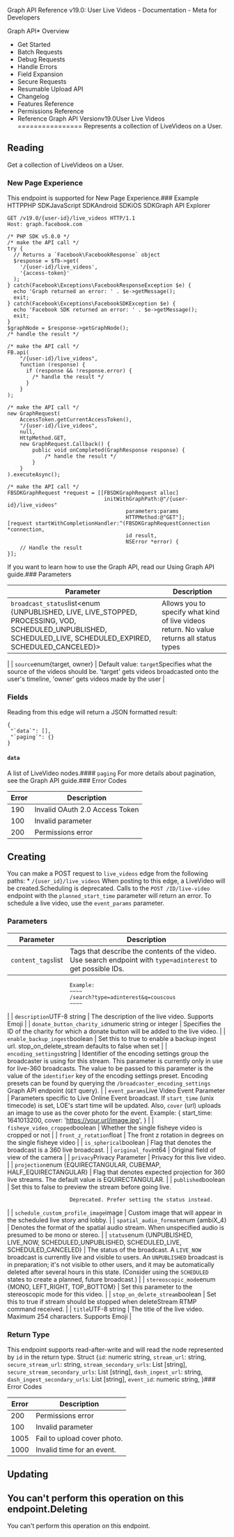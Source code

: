 Graph API Reference v19.0: User Live Videos - Documentation - Meta for Developers

Graph API* Overview
* Get Started
* Batch Requests
* Debug Requests
* Handle Errors
* Field Expansion
* Secure Requests
* Resumable Upload API
* Changelog
* Features Reference
* Permissions Reference
* Reference
Graph API Versionv19.0User Live Videos
================
Represents a collection of LiveVideos on a User.

Reading
-------
Get a collection of LiveVideos on a User.

### New Page Experience
This endpoint is supported for New Page Experience.### Example
HTTPPHP SDKJavaScript SDKAndroid SDKiOS SDKGraph API Explorer
```
GET /v19.0/{user-id}/live_videos HTTP/1.1
Host: graph.facebook.com
```
```
/* PHP SDK v5.0.0 */
/* make the API call */
try {
  // Returns a `Facebook\FacebookResponse` object
  $response = $fb->get(
    '/{user-id}/live_videos',
    '{access-token}'
  );
} catch(Facebook\Exceptions\FacebookResponseException $e) {
  echo 'Graph returned an error: ' . $e->getMessage();
  exit;
} catch(Facebook\Exceptions\FacebookSDKException $e) {
  echo 'Facebook SDK returned an error: ' . $e->getMessage();
  exit;
}
$graphNode = $response->getGraphNode();
/* handle the result */
```
```
/* make the API call */
FB.api(
    "/{user-id}/live_videos",
    function (response) {
      if (response && !response.error) {
        /* handle the result */
      }
    }
);
```
```
/* make the API call */
new GraphRequest(
    AccessToken.getCurrentAccessToken(),
    "/{user-id}/live_videos",
    null,
    HttpMethod.GET,
    new GraphRequest.Callback() {
        public void onCompleted(GraphResponse response) {
            /* handle the result */
        }
    }
).executeAsync();
```
```
/* make the API call */
FBSDKGraphRequest *request = [[FBSDKGraphRequest alloc]
                               initWithGraphPath:@"/{user-id}/live_videos"
                                      parameters:params
                                      HTTPMethod:@"GET"];
[request startWithCompletionHandler:^(FBSDKGraphRequestConnection *connection,
                                      id result,
                                      NSError *error) {
    // Handle the result
}];
```
If you want to learn how to use the Graph API, read our Using Graph API guide.### Parameters

| Parameter | Description |
| --- | --- |
| `broadcast_status`list<enum {UNPUBLISHED, LIVE, LIVE\_STOPPED, PROCESSING, VOD, SCHEDULED\_UNPUBLISHED, SCHEDULED\_LIVE, SCHEDULED\_EXPIRED, SCHEDULED\_CANCELED}> | Allows you to specify what kind of live videos return. No value returns all status types
 |
| `source`enum{target, owner} | Default value: `target`Specifies what the source of the videos should be. 'target' gets videos broadcasted onto the user's timeline, 'owner' gets videos made by the user
 |
### Fields
Reading from this edge will return a JSON formatted result:

```
{
 "`data`": [],
 "`paging`": {}
}

```
#### `data`
A list of LiveVideo nodes.#### `paging`
For more details about pagination, see the Graph API guide.### Error Codes

| Error | Description |
| --- | --- |
| 190 | Invalid OAuth 2.0 Access Token |
| 100 | Invalid parameter |
| 200 | Permissions error |
Creating
--------
You can make a POST request to `live_videos` edge from the following paths: * `/{user_id}/live_videos`
When posting to this edge, a LiveVideo will be created.Scheduling is deprecated. Calls to the `POST /ID/live-video` endpoint with the `planned_start_time` parameter will return an error. To schedule a live video, use the `event_params` parameter.

### Parameters

| Parameter | Description |
| --- | --- |
| `content_tags`list<numeric string> | Tags that describe the contents of the video. Use search endpoint with `type=adinterest` to get possible IDs.
```
                    Example:
                    ~~~~
                    /search?type=adinterest&q=couscous
                    ~~~~
```
 |
| `description`UTF-8 string | The description of the live video.
Supports Emoji |
| `donate_button_charity_id`numeric string or integer | Specifies the ID of the charity for which a donate button will be added to the live video.
 |
| `enable_backup_ingest`boolean | Set this to true to enable a backup ingest url. stop\_on\_delete\_stream defaults to false when set
 |
| `encoding_settings`string | Identifier of the encoding settings group the broadcaster is using for this stream. This parameter is currently only in use for live-360 broadcasts. The value to be passed to this parameter is the value of the `identifier` key of the encoding settings preset. Encoding presets can be found by querying the `/broadcaster_encoding_settings` Graph API endpoint (`GET` query).
 |
| `event_params`Live Video Event Parameter | Parameters specific to Live Online Event broadcast. If `start_time` (unix timecode) is set, LOE's start time will be updated. Also, `cover` (url) uploads an image to use as the cover photo for the event.
Example:
{
 start\_time: 1641013200,
 cover: 'https://your.url/image.jpg',
}
 |
| `fisheye_video_cropped`boolean | Whether the single fisheye video is cropped or not
 |
| `front_z_rotation`float | The front z rotation in degrees on the single fisheye video
 |
| `is_spherical`boolean | Flag that denotes the broadcast is a 360 live broadcast.
 |
| `original_fov`int64 | Original field of view of the camera
 |
| `privacy`Privacy Parameter | Privacy for this live video.
 |
| `projection`enum {EQUIRECTANGULAR, CUBEMAP, HALF\_EQUIRECTANGULAR} | Flag that denotes expected projection for 360 live streams. The default value is EQUIRECTANGULAR.
 |
| `published`boolean | Set this to false to preview the stream before going live.
```
                    Deprecated. Prefer setting the status instead.
```
 |
| `schedule_custom_profile_image`image | Custom image that will appear in the scheduled live story and lobby.
 |
| `spatial_audio_format`enum {ambiX\_4} | Denotes the format of the spatial audio stream. When unspecified audio is presumed to be mono or stereo.
 |
| `status`enum {UNPUBLISHED, LIVE\_NOW, SCHEDULED\_UNPUBLISHED, SCHEDULED\_LIVE, SCHEDULED\_CANCELED} | The status of the broadcast. A `LIVE_NOW` broadcast is currently live and visible to users. An `UNPUBLISHED` broadcast is in preparation; it's not visible to other users, and it may be automatically deleted after several hours in this state. (Consider using the `SCHEDULED` states to create a planned, future broadcast.)
 |
| `stereoscopic_mode`enum {MONO, LEFT\_RIGHT, TOP\_BOTTOM} | Set this parameter to the stereoscopic mode for this video.
 |
| `stop_on_delete_stream`boolean | Set this to true if stream should be stopped when
 deleteStream RTMP command received.
 |
| `title`UTF-8 string | The title of the live video. Maximum 254 characters.
Supports Emoji |
### Return Type
This endpoint supports read-after-write and will read the node represented by `id` in the return type. Struct {`id`: numeric string, `stream_url`: string, `secure_stream_url`: string, `stream_secondary_urls`: List [string], `secure_stream_secondary_urls`: List [string], `dash_ingest_url`: string, `dash_ingest_secondary_urls`: List [string], `event_id`: numeric string, }### Error Codes

| Error | Description |
| --- | --- |
| 200 | Permissions error |
| 100 | Invalid parameter |
| 1005 | Fail to upload cover photo. |
| 1000 | Invalid time for an event. |
Updating
--------
You can't perform this operation on this endpoint.Deleting
--------
You can't perform this operation on this endpoint.